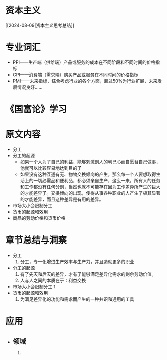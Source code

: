 # 资本主义

[[2024-08-09|资本主义思考总结]] 

# 专业词汇

- PPI——生产端（供给端）产品或服务的成本在不同阶段和不同时间的价格指标
- CPI——消费端（需求端）购买产品或服务在不同时间的价格指标
- PMI——未来指标，综合考虑行业的各个方面，超过50%为行业扩展，未来发展情况良好……

# 《国富论》学习

# 原文内容

- 分工
- 分工的起源
	- 如果一个人为了自己的利益，能够刺激别人的利己心而自愿替自己做事，他就可以比较容易地达到目的了
	- 如果没有这种互通有无、物物交换倾向的产生，那么每一个人要想取得生活上的一切必需品和便利品，都必须亲自生产，这么一来，所有人的任务和工作都没有任何分别，当然也就不可能存在因为工作差异所产生的巨大的才能差异了。交换倾向的出现，使得从事各种职业的人产生了极其显著的才能差异，而且这种差异是有用的差异。
- 市场大小会限制分工
- 货币的起源和效用
- 商品的劳动价格和货币价格


# 章节总结与洞察

- 分工
	1. 分工，专一化增进生产效率与生产力，并且造就更多的职业
- 分工的起源
	1. 有了先天和后天的差异，才有了能够满足差异化需求的剩余劳动价值。
	2. 人与人之间的本质在于：利益交换
- 市场大小会限制分工
	1. 
- 货币的起源和效用
	1. 为满足差异化的功能和需求而产生的一种共识和通用的工具

# 应用

- 领域
	- 
		1. 

